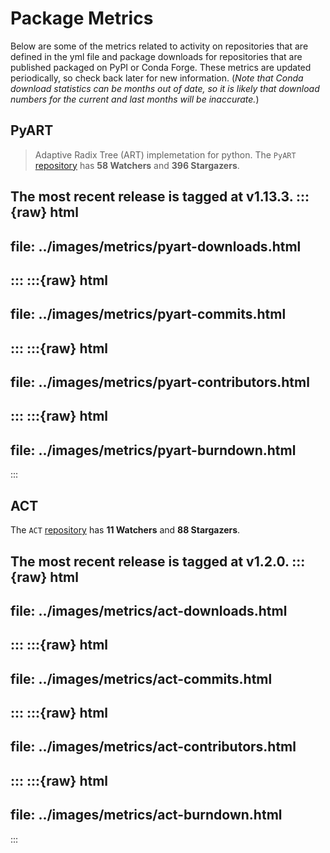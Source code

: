 # Package Metrics
Below are some of the metrics related to activity on repositories that are
defined in the yml file and package downloads for repositories that are 
published packaged on PyPI or Conda Forge.  These metrics are updated periodically,
so check back later for new information.  (*Note that Conda download statistics can 
be months out of date, so it is likely that download numbers for the current and
last months will be inaccurate.*)

## PyART
> Adaptive Radix Tree (ART) implemetation for python.
The `PyART` [repository](https://github.com/ARM-DOE/pyart) has **58 Watchers** and **396 Stargazers**.

The most recent release is tagged at **v1.13.3**.
:::{raw} html
---
file: ../images/metrics/pyart-downloads.html
---
:::
:::{raw} html
---
file: ../images/metrics/pyart-commits.html
---
:::
:::{raw} html
---
file: ../images/metrics/pyart-contributors.html
---
:::
:::{raw} html
---
file: ../images/metrics/pyart-burndown.html
---
:::

## ACT
> 
The `ACT` [repository](https://github.com/ARM-DOE/ACT) has **11 Watchers** and **88 Stargazers**.

The most recent release is tagged at **v1.2.0**.
:::{raw} html
---
file: ../images/metrics/act-downloads.html
---
:::
:::{raw} html
---
file: ../images/metrics/act-commits.html
---
:::
:::{raw} html
---
file: ../images/metrics/act-contributors.html
---
:::
:::{raw} html
---
file: ../images/metrics/act-burndown.html
---
:::
